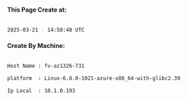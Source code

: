 
   
#### This Page Create at:

```bash

2025-03-21 - 14:50:40 UTC

```

#### Create By Machine:

```bash

Host Name : fv-az1326-731

platform  : Linux-6.8.0-1021-azure-x86_64-with-glibc2.39

Ip Local  : 10.1.0.193

```

